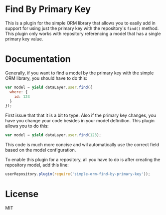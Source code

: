 # Find By Primary Key

This is a plugin for the simple ORM library that allows you to easily add in support for using just the primary key with the repository's `find()` method.  This plugin only works with repository referencing a model that has a single primary key value.

# Documentation

Generally, if you want to find a model by the primary key with the simple ORM library, you should have to do this:

```javascript
var model = yield dataLayer.user.find({
  where: {
    id: 123
  }
});
```

First issue that that it is a bit to type.  Also if the primary key changes, you have you change your code besides in your model definition.  This plugin allows you to do this:

```javascript
var model = yield dataLayer.user.find(123);
```

This code is much more concise and wil automatically use the correct field based on the model configuration.

To enable this plugin for a repository, all you have to do is after creating the repository model, add this line:

```javascript
userRepository.plugin(require('simple-orm-find-by-primary-key'));
```

# License

MIT